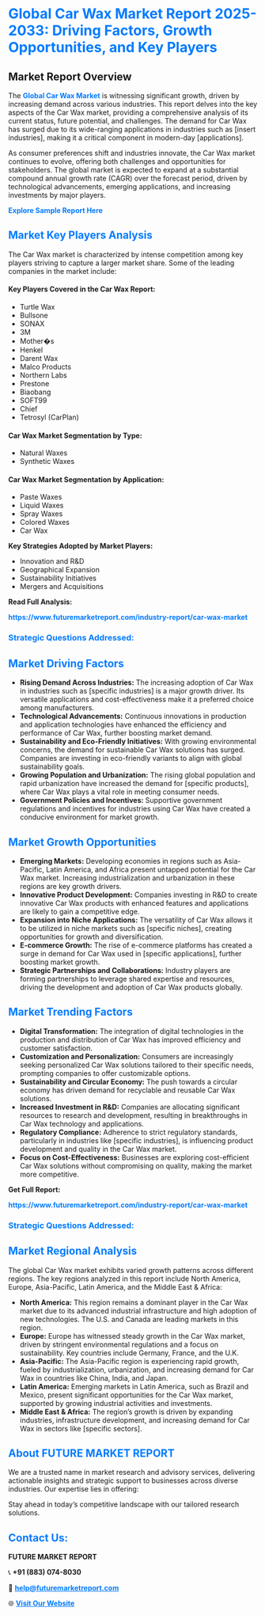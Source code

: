 <h1 style="color: #007BFF;">Global Car Wax Market Report 2025-2033: Driving Factors, Growth Opportunities, and Key Players</h1>

<section id="overview">
<h2>Market Report Overview</h2>
<p>The <a href="https://www.futuremarketreport.com/industry-report/car-wax-market" style="color: #007BFF; text-decoration: none;"><strong>Global Car Wax Market</strong></a> is witnessing significant growth, driven by increasing demand across various industries. This report delves into the key aspects of the Car Wax market, providing a comprehensive analysis of its current status, future potential, and challenges. The demand for Car Wax has surged due to its wide-ranging applications in industries such as [insert industries], making it a critical component in modern-day [applications].</p>
<p>As consumer preferences shift and industries innovate, the Car Wax market continues to evolve, offering both challenges and opportunities for stakeholders. The global market is expected to expand at a substantial compound annual growth rate (CAGR) over the forecast period, driven by technological advancements, emerging applications, and increasing investments by major players.</p>
</section>

<section id="overview">
<p><a href="https://www.futuremarketreport.com/request-sample/reportId=126486" style="color: #007BFF; text-decoration: none;"><strong>Explore Sample Report Here</strong></a></p>
</section>

<section id="key-players">
<h2 style="color: #007BFF;">Market Key Players Analysis</h2>
<p>The Car Wax market is characterized by intense competition among key players striving to capture a larger market share. Some of the leading companies in the market include:</p>
<h4>Key Players Covered in the Car Wax Report:</h4>
<ul><li>Turtle Wax</li><li>Bullsone</li><li>SONAX</li><li>3M</li><li>Mother�s</li><li>Henkel</li><li>Darent Wax</li><li>Malco Products</li><li>Northern Labs</li><li>Prestone</li><li>Biaobang</li><li>SOFT99</li><li>Chief</li><li>Tetrosyl (CarPlan)</li></ul>
<h4>Car Wax Market Segmentation by Type:</h4>
<ul><li>Natural Waxes</li><li>Synthetic Waxes</li></ul>

<h4>Car Wax Market Segmentation by Application:</h4>
<ul><li>Paste Waxes</li><li>Liquid Waxes</li><li>Spray Waxes</li><li>Colored Waxes</li><li>Car Wax</li></ul>
<p><strong>Key Strategies Adopted by Market Players:</strong></p>
<ul>
<li>Innovation and R&D</li>
<li>Geographical Expansion</li>
<li>Sustainability Initiatives</li>
<li>Mergers and Acquisitions</li>
</ul>
</section>

<section>
<p><strong>Read Full Analysis: </strong></p><a href="https://www.futuremarketreport.com/industry-report/car-wax-market" style="color: #007BFF; text-decoration: none;"><strong>https://www.futuremarketreport.com/industry-report/car-wax-market</strong></a>
<h3 style="color: #007BFF;">Strategic Questions Addressed:</h3>
</section>

<section id="driving-factors">
<h2 style="color: #007BFF;">Market Driving Factors</h2>
<ul>
<li><strong>Rising Demand Across Industries:</strong> The increasing adoption of Car Wax in industries such as [specific industries] is a major growth driver. Its versatile applications and cost-effectiveness make it a preferred choice among manufacturers.</li>
<li><strong>Technological Advancements:</strong> Continuous innovations in production and application technologies have enhanced the efficiency and performance of Car Wax, further boosting market demand.</li>
<li><strong>Sustainability and Eco-Friendly Initiatives:</strong> With growing environmental concerns, the demand for sustainable Car Wax solutions has surged. Companies are investing in eco-friendly variants to align with global sustainability goals.</li>
<li><strong>Growing Population and Urbanization:</strong> The rising global population and rapid urbanization have increased the demand for [specific products], where Car Wax plays a vital role in meeting consumer needs.</li>
<li><strong>Government Policies and Incentives:</strong> Supportive government regulations and incentives for industries using Car Wax have created a conducive environment for market growth.</li>
</ul>
</section>

<section id="growth-opportunities">
<h2 style="color: #007BFF;">Market Growth Opportunities</h2>
<ul>
<li><strong>Emerging Markets:</strong> Developing economies in regions such as Asia-Pacific, Latin America, and Africa present untapped potential for the Car Wax market. Increasing industrialization and urbanization in these regions are key growth drivers.</li>
<li><strong>Innovative Product Development:</strong> Companies investing in R&D to create innovative Car Wax products with enhanced features and applications are likely to gain a competitive edge.</li>
<li><strong>Expansion into Niche Applications:</strong> The versatility of Car Wax allows it to be utilized in niche markets such as [specific niches], creating opportunities for growth and diversification.</li>
<li><strong>E-commerce Growth:</strong> The rise of e-commerce platforms has created a surge in demand for Car Wax used in [specific applications], further boosting market growth.</li>
<li><strong>Strategic Partnerships and Collaborations:</strong> Industry players are forming partnerships to leverage shared expertise and resources, driving the development and adoption of Car Wax products globally.</li>
</ul>
</section>

<section id="trending-factors">
<h2 style="color: #007BFF;">Market Trending Factors</h2>
<ul>
<li><strong>Digital Transformation:</strong> The integration of digital technologies in the production and distribution of Car Wax has improved efficiency and customer satisfaction.</li>
<li><strong>Customization and Personalization:</strong> Consumers are increasingly seeking personalized Car Wax solutions tailored to their specific needs, prompting companies to offer customizable options.</li>
<li><strong>Sustainability and Circular Economy:</strong> The push towards a circular economy has driven demand for recyclable and reusable Car Wax solutions.</li>
<li><strong>Increased Investment in R&D:</strong> Companies are allocating significant resources to research and development, resulting in breakthroughs in Car Wax technology and applications.</li>
<li><strong>Regulatory Compliance:</strong> Adherence to strict regulatory standards, particularly in industries like [specific industries], is influencing product development and quality in the Car Wax market.</li>
<li><strong>Focus on Cost-Effectiveness:</strong> Businesses are exploring cost-efficient Car Wax solutions without compromising on quality, making the market more competitive.</li>
</ul>
</section>

<section>
<p><strong>Get Full Report: </strong></p><a href="https://www.futuremarketreport.com/industry-report/car-wax-market" style="color: #007BFF; text-decoration: none;"><strong>https://www.futuremarketreport.com/industry-report/car-wax-market</strong></a>
<h3 style="color: #007BFF;">Strategic Questions Addressed:</h3>
</section>


<section id="regional-analysis">
<h2 style="color: #007BFF;">Market Regional Analysis</h2>
<p>The global Car Wax market exhibits varied growth patterns across different regions. The key regions analyzed in this report include North America, Europe, Asia-Pacific, Latin America, and the Middle East & Africa:</p>
<ul>
<li><strong>North America:</strong> This region remains a dominant player in the Car Wax market due to its advanced industrial infrastructure and high adoption of new technologies. The U.S. and Canada are leading markets in this region.</li>
<li><strong>Europe:</strong> Europe has witnessed steady growth in the Car Wax market, driven by stringent environmental regulations and a focus on sustainability. Key countries include Germany, France, and the U.K.</li>
<li><strong>Asia-Pacific:</strong> The Asia-Pacific region is experiencing rapid growth, fueled by industrialization, urbanization, and increasing demand for Car Wax in countries like China, India, and Japan.</li>
<li><strong>Latin America:</strong> Emerging markets in Latin America, such as Brazil and Mexico, present significant opportunities for the Car Wax market, supported by growing industrial activities and investments.</li>
<li><strong>Middle East & Africa:</strong> The region’s growth is driven by expanding industries, infrastructure development, and increasing demand for Car Wax in sectors like [specific sectors].</li>
</ul>
</section>

<footer>
<h2 style="color: #007BFF;">About FUTURE MARKET REPORT</h2>
<p>We are a trusted name in market research and advisory services, delivering actionable insights and strategic support to businesses across diverse industries. Our expertise lies in offering:</p>

<p>Stay ahead in today’s competitive landscape with our tailored research solutions.</p>

<h2 style="color: #007BFF;">Contact Us:</h2>
<p><strong>FUTURE MARKET REPORT</strong></p>
<p>📞 <strong>+91 (883) 074-8030</strong></p>
<p>📧 <strong><a href="mailto:help@futuremarketreport.com" style="color: #007BFF;">help@futuremarketreport.com</a></strong></p>
<p>🌐 <strong><a href="https://www.futuremarketreport.com/" style="color: #007BFF;">Visit Our Website</a></strong></p>
</footer>